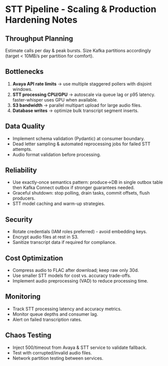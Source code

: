 # STT Pipeline - Scaling & Production Hardening Notes

## Throughput Planning
Estimate calls per day & peak bursts. Size Kafka partitions accordingly (target < 10MB/s per partition for comfort).

## Bottlenecks
1. **Avaya API rate limits** -> use multiple staggered pollers with disjoint windows.
2. **STT processing CPU/GPU** -> autoscale via queue lag or p95 latency. faster-whisper uses GPU when available.
3. **S3 bandwidth** -> parallel multipart upload for large audio files.
4. **Database writes** -> optimize bulk transcript segment inserts.

## Data Quality
- Implement schema validation (Pydantic) at consumer boundary.
- Dead letter sampling & automated reprocessing jobs for failed STT attempts.
- Audio format validation before processing.

## Reliability
- Use exactly-once semantics pattern: produce->DB in single outbox table then Kafka Connect outbox if stronger guarantees needed.
- Graceful shutdown: stop polling, drain tasks, commit offsets, flush producers.
- STT model caching and warm-up strategies.

## Security
- Rotate credentials (IAM roles preferred) - avoid embedding keys.
- Encrypt audio files at rest in S3.
- Sanitize transcript data if required for compliance.

## Cost Optimization
- Compress audio to FLAC after download; keep raw only 30d.
- Use smaller STT models for cost vs. accuracy trade-offs.
- Implement audio preprocessing (VAD) to reduce processing time.

## Monitoring
- Track STT processing latency and accuracy metrics.
- Monitor queue depths and consumer lag.
- Alert on failed transcription rates.

## Chaos Testing
- Inject 500/timeout from Avaya & STT service to validate fallback.
- Test with corrupted/invalid audio files.
- Network partition testing between services.

